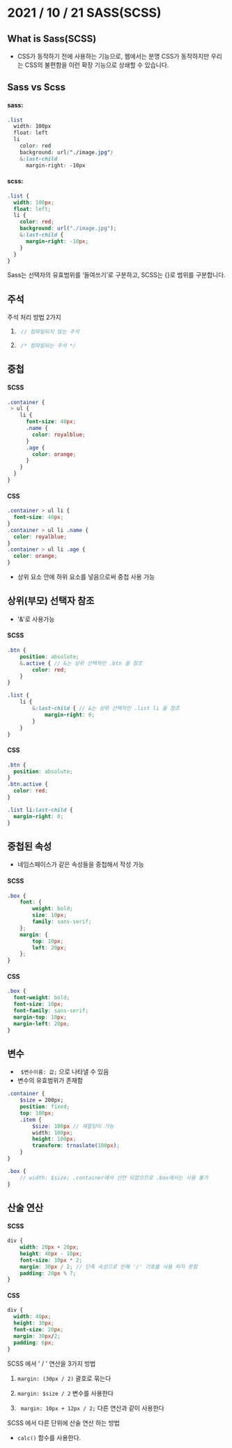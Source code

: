 # 2021 / 10 / 21 SASS(SCSS)

## What is Sass(SCSS)
* CSS가 동작하기 전에 사용하는 기능으로, 웹에서는 분명 CSS가 동작하지만 우리는 CSS의 불편함을 이런 확장 기능으로 상쇄할 수 있습니다.

## Sass vs Scss
#### sass:
```scss
.list
  width: 100px
  float: left
  li
    color: red
    background: url("./image.jpg")
    &:last-child
      margin-right: -10px
```
#### scss:
```scss
.list {
  width: 100px;
  float: left;
  li {
    color: red;
    background: url("./image.jpg");
    &:last-child {
      margin-right: -10px;
    }
  }
}
```
Sass는 선택자의 유효범위를 ‘들여쓰기’로 구분하고, SCSS는 {}로 범위를 구분합니다.

## 주석
주석 처리 방법 2가지
1. ```scss
    // 컴파일되지 않는 주석 
    ```

2. ```scss
    /* 컴파일되는 주석 */
   ```

## 중첩
#### SCSS
```scss
.container {
 > ul {
    li {
      font-size: 40px;
      .name {
        color: royalblue;
      }
      .age {
        color: orange;
      }
    }
  }
}
```
#### CSS
```css
.container > ul li {
  font-size: 40px;
}
.container > ul li .name {
  color: royalblue;
}
.container > ul li .age {
  color: orange;
}
```
* 상위 요소 안에 하위 요소를 넣음으로써
중첩 사용 가능
## 상위(부모) 선택자 참조
* '&'로 사용가능
#### SCSS
```scss
.btn {
    position: absolute;
    &.active { // &는 상위 선택자인 .btn 을 참조 
        color: red;
    }
}

.list {
    li {
        &:last-child { // &는 상위 선택자인 .list li 을 참조 
            margin-right: 0;
        }
    }
}
```
#### CSS
```css
.btn {
  position: absolute;
}
.btn.active {
  color: red;
}

.list li:last-child {
  margin-right: 0;
}
```
## 중첩된 속성 
* 네임스페이스가 같은 속성들을 중첩해서 작성 가능 
#### SCSS
```scss
.box {
    font: {
        weight: bold;
        size: 10px;
        family: sans-serif;
    };
    margin: {
        top: 10px;
        left: 20px;
    };
}
```
#### CSS
```css
.box {
  font-weight: bold;
  font-size: 10px;
  font-family: sans-serif;
  margin-top: 10px;
  margin-left: 20px;
}
```
## 변수
* ` $변수이름: 값;` 으로 나타낼 수 있음
* 변수의 유효범위가 존재함
```scss
.container {
    $size = 200px;
    position: fixed;
    top: 100px;
    .item {
        $size: 100px // 재할당이 가능 
        width: 100px;
        height: 100px;
        transform: trnaslate(100px);
    }
}

.box {
    // width: $size; .container에서 선언 되었으므로 .box에서는 사용 불가
}
```
## 산술 연산
#### SCSS
```scss
div {
    width: 20px + 20px;
    height: 40px - 10px;
    font-size: 10px * 2;
    margin: 30px / 2; // 단축 속성으로 인해 '/' 기호를 사용 하지 못함 
    padding: 20px % 7;
}
```

#### CSS
``` CSS
div {
  width: 40px;
  height: 30px;
  font-size: 20px;
  margin: 30px/2;
  padding: 6px;
}
```
SCSS 에서 ' / ' 연산을 3가지 방법

1. ` margin: (30px / 2) ` 괄호로 묶는다

2.  ` margin: $size / 2 ` 변수를 사용한다

3. ` margin: 10px + 12px / 2;` 다른 연산과 같이 사용한다
 
SCSS 에서 다른 단위에 산술 연산 하는 방법
* `calc()` 함수를 사용한다.